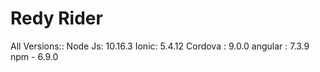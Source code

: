 # Redy Rider

All Versions::
Node Js: 10.16.3
Ionic: 5.4.12
Cordova : 9.0.0
angular : 7.3.9
npm - 6.9.0
